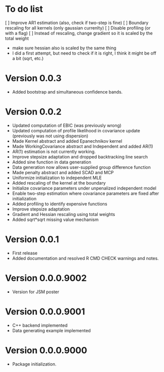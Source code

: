 # To do list

[ ] Improve AR1 estimation (also, check if two-step is fine)
[ ] Boundary rescaling for all kernels (only gaussian currenlty)
[ ] Disable profiling (or with a flag)
[ ] Instead of rescaling, change gradient so it is scaled by the total weight
  - make sure hessian also is scaled by the same thing
  - I did a first attempt, but need to check if it is right, I think it might be off a bit (sqrt, etc.)

# Version 0.0.3

* Added bootstrap and simultaneous confidence bands.

# Version 0.0.2

* Updated computation of EBIC (was previously wrong)
* Updated computation of profile likelihood in covariance update (previously was not using dispersion)
* Made Kernel abstract and added Epanechnikov kernel
* Made WorkingCovariance abstract and Independent and added AR(1)
* AR(1) estimation is not currently working.
* Improve stepsize adaptation and dropped backtracking line search
* Added sine function in data generation
* Data generation now allows user-supplied group difference function
* Made penalty abstract and added SCAD and MCP
* Uniformize initialization to independent MLE
* Added rescaling of the kernel at the boundary
* Initialize covariance parameters under unpenalized independent model
* Enable two-step estimation where covariance parameters are fixed after initialization
* Added profiling to identify expensive functions
* Improve stepsize adaptation
* Gradient and Hessian rescaling using total weights
* Added sqrt*sqrt missing value mechanism

# Version 0.0.1

* First release
* Added documentation and resolved R CMD CHECK warnings and notes.

# Version 0.0.0.9002

* Version for JSM poster

# Version 0.0.0.9001

* C++ backend implemented
* Data generating example implemented

# Version 0.0.0.9000

* Package initialization.
